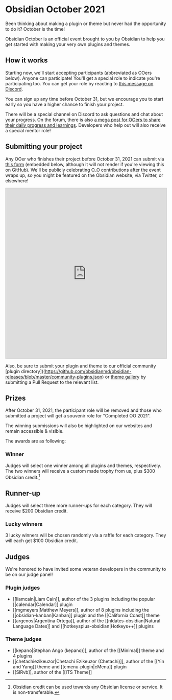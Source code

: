 # Obsidian October 2021

Been thinking about making a plugin or theme but never had the opportunity to do it? October is the time!

Obsidian October is an official event brought to you by Obsidian to help you get started with making your very own plugins and themes.

## How it works

Starting now, we'll start accepting participants (abbreviated as OOers below). Anyone can participate! You'll get a special role to indicate you're participating too. You can get your role by reacting to [this message on Discord](https://discord.com/channels/686053708261228577/702717892533157999/889615286095986688).

You can sign up any time before October 31, but we encourage you to start early so you have a higher chance to finish your project.

There will be a special channel on Discord to ask questions and chat about your progress. On the forum, there is also [a mega post for OOers to share their daily progress and learnings](https://forum.obsidian.md/t/obsidian-october-2021-daily-progress-and-learnings/24472). Developers who help out will also receive a special mentor role!

## Submitting your project

Any OOer who finishes their project before October 31, 2021 can submit via [this form](https://airtable.com/shrUsaaJcOX7cEA73/) (embedded below, although it will not render if you're viewing this on GitHub). We'll be publicly celebrating O_O contributions after the event wraps up, so you might be featured on the Obsidian website, via Twitter, or elsewhere!

<iframe class="airtable-embed" src="https://airtable.com/embed/shrUsaaJcOX7cEA73?backgroundColor=purple" frameborder="0" onmousewheel="" width="100%" height="533" style="background: transparent; border: 1px solid #ccc;"></iframe>

Also, be sure to submit your plugin and theme to our official community [plugin directory]((https://github.com/obsidianmd/obsidian-releases/blob/master/community-plugins.json) or [theme gallery](https://github.com/obsidianmd/obsidian-releases/blob/master/community-css-themes.json) by submitting a Pull Request to the relevant list.

## Prizes

After October 31, 2021, the participant role will be removed and those who submitted a project will get a souvenir role for "Completed OO 2021".

The winning submissions will also be highlighted on our websites and remain accessible & visible.

The awards are as following:

### Winner

Judges will select one winner among all plugins and themes, respectively. The two winners will receive a custom made trophy from us, plus $300 Obsidian credit.[^1]

## Runner-up

Judges will select three more runner-ups for each category. They will receive $200 Obsidian credit.

### Lucky winners 

3 lucky winners will be chosen randomly via a raffle for each category. They will each get $100 Obsidian credit.

## Judges

We're honored to have invited some veteran developers in the community to be on our judge panel!

### Plugin judges

- [[liamcain|Liam Cain]], author of the 3 plugins including the popular [[calendar|Calendar]] plugin
- [[mgmeyers|Matthew Meyers]], author of 8 plugins including the [[obsidian-kanban|Kanban]] plugin and the [[California Coast]] theme
- [[argenos|Argentina Ortega]], author of the [[nldates-obsidian|Natural Language Dates]] and [[hotkeysplus-obsidian|Hotkeys++]] plugins

### Theme judges

- [[kepano|Stephan Ango (kepano)]], author of the [[Minimal]] theme and 4 plugins
- [[chetachiezikeuzor|Chetachi Ezikeuzor (Chetachi)]], author of the [[Yin and Yang]] theme and [[cmenu-plugin|cMenu]] plugin
- [[SlRvb]], author of the [[ITS Theme]]

[^1]: Obsidian credit can be used towards any Obsidian license or service. It is non-transferable.
